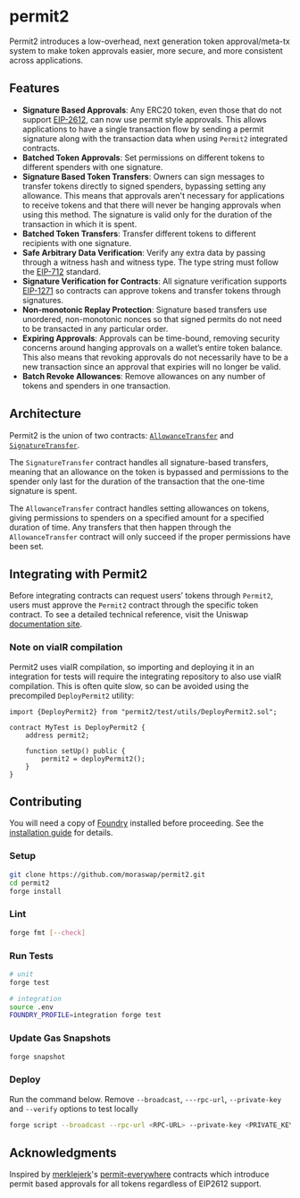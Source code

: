 # permit2

Permit2 introduces a low-overhead, next generation token approval/meta-tx system to make token approvals easier, more secure, and more consistent across applications.

## Features

- **Signature Based Approvals**: Any ERC20 token, even those that do not support [EIP-2612](https://eips.ethereum.org/EIPS/eip-2612), can now use permit style approvals. This allows applications to have a single transaction flow by sending a permit signature along with the transaction data when using `Permit2` integrated contracts.
- **Batched Token Approvals**: Set permissions on different tokens to different spenders with one signature.
- **Signature Based Token Transfers**: Owners can sign messages to transfer tokens directly to signed spenders, bypassing setting any allowance. This means that approvals aren't necessary for applications to receive tokens and that there will never be hanging approvals when using this method. The signature is valid only for the duration of the transaction in which it is spent.
- **Batched Token Transfers**: Transfer different tokens to different recipients with one signature.
- **Safe Arbitrary Data Verification**: Verify any extra data by passing through a witness hash and witness type. The type string must follow the [EIP-712](https://eips.ethereum.org/EIPS/eip-712) standard.
- **Signature Verification for Contracts**: All signature verification supports [EIP-1271](https://eips.ethereum.org/EIPS/eip-1271) so contracts can approve tokens and transfer tokens through signatures.
- **Non-monotonic Replay Protection**: Signature based transfers use unordered, non-monotonic nonces so that signed permits do not need to be transacted in any particular order.
- **Expiring Approvals**: Approvals can be time-bound, removing security concerns around hanging approvals on a wallet’s entire token balance. This also means that revoking approvals do not necessarily have to be a new transaction since an approval that expiries will no longer be valid.
- **Batch Revoke Allowances**: Remove allowances on any number of tokens and spenders in one transaction.

## Architecture

Permit2 is the union of two contracts: [`AllowanceTransfer`](https://github.com/moraswap/permit2/blob/main/src/AllowanceTransfer.sol) and [`SignatureTransfer`](https://github.com/moraswap/permit2/blob/main/src/SignatureTransfer.sol).

The `SignatureTransfer` contract handles all signature-based transfers, meaning that an allowance on the token is bypassed and permissions to the spender only last for the duration of the transaction that the one-time signature is spent.

The `AllowanceTransfer` contract handles setting allowances on tokens, giving permissions to spenders on a specified amount for a specified duration of time. Any transfers that then happen through the `AllowanceTransfer` contract will only succeed if the proper permissions have been set.

## Integrating with Permit2

Before integrating contracts can request users’ tokens through `Permit2`, users must approve the `Permit2` contract through the specific token contract. To see a detailed technical reference, visit the Uniswap [documentation site](https://docs.uniswap.org/contracts/permit2/overview).

### Note on viaIR compilation
Permit2 uses viaIR compilation, so importing and deploying it in an integration for tests will require the integrating repository to also use viaIR compilation. This is often quite slow, so can be avoided using the precompiled `DeployPermit2` utility:
```
import {DeployPermit2} from "permit2/test/utils/DeployPermit2.sol";

contract MyTest is DeployPermit2 {
    address permit2;

    function setUp() public {
        permit2 = deployPermit2();
    }
}
```

## Contributing

You will need a copy of [Foundry](https://github.com/foundry-rs/foundry) installed before proceeding. See the [installation guide](https://github.com/foundry-rs/foundry#installation) for details.

### Setup

```sh
git clone https://github.com/moraswap/permit2.git
cd permit2
forge install
```

### Lint

```sh
forge fmt [--check]
```

### Run Tests

```sh
# unit
forge test

# integration
source .env
FOUNDRY_PROFILE=integration forge test
```

### Update Gas Snapshots

```sh
forge snapshot
```

### Deploy

Run the command below. Remove `--broadcast`, `---rpc-url`, `--private-key` and `--verify` options to test locally

```sh
forge script --broadcast --rpc-url <RPC-URL> --private-key <PRIVATE_KEY> --verify script/DeployPermit2.s.sol:DeployPermit2
```

## Acknowledgments

Inspired by [merklejerk](https://github.com/merklejerk)'s [permit-everywhere](https://github.com/merklejerk/permit-everywhere) contracts which introduce permit based approvals for all tokens regardless of EIP2612 support.